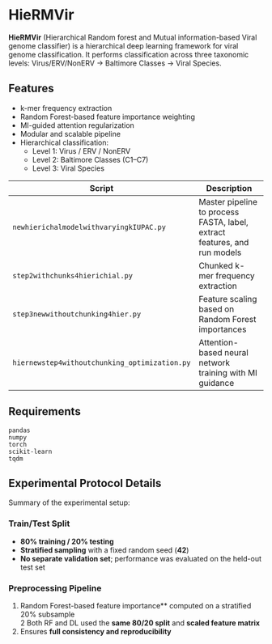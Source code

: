 # HieRMVir

**HieRMVir** (Hierarchical Random forest and Mutual information-based Viral genome classifier) is a hierarchical deep learning framework for viral genome classification. It performs classification across three taxonomic levels: Virus/ERV/NonERV → Baltimore Classes → Viral Species.


## Features
- k-mer frequency extraction
- Random Forest-based feature importance weighting
- MI-guided attention regularization
- Modular and scalable pipeline
- Hierarchical classification: 
  - Level 1: Virus / ERV / NonERV  
  - Level 2: Baltimore Classes (C1–C7)  
  - Level 3: Viral Species

| Script | Description |
|--------|-------------|
| `newhierichalmodelwithvaryingkIUPAC.py` | Master pipeline to process FASTA, label, extract features, and run models |
| `step2withchunks4hierichial.py` | Chunked k-mer frequency extraction |
| `step3newwithoutchunking4hier.py` | Feature scaling based on Random Forest importances |
| `hiernewstep4withoutchunking_optimization.py` | Attention-based neural network training with MI guidance |

## Requirements

```text
pandas
numpy
torch
scikit-learn
tqdm
```


## Experimental Protocol Details
Summary of the experimental setup:

### Train/Test Split
- **80% training / 20% testing**  
- **Stratified sampling** with a fixed random seed (**42**)  
- **No separate validation set**; performance was evaluated on the held-out test set  

### Preprocessing Pipeline
1. Random Forest-based feature importance** computed on a stratified 20% subsample  
2 Both RF and DL used the **same 80/20 split** and **scaled feature matrix**  
3. Ensures **full consistency and reproducibility**
